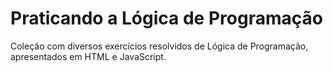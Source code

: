 # Praticando a Lógica de Programação
Coleção com diversos exercícios resolvidos de Lógica de Programação, apresentados em HTML e JavaScript.
